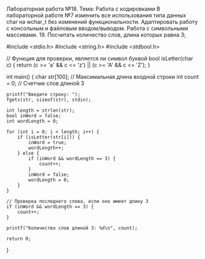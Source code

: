 Лабораторная работа №18.
Тема: Работа с кодировками
В лабораторной работе №7 изменить все использования типа данных char на wchar_t без изменений функциональности. Адаптировать работу с консольным и файловым вводом/выводом.
Работа с символьными массивами.
19. Посчитать количество слов, длина которых равна 3;

#include <stdio.h>
#include <string.h>
#include <stdbool.h>

// Функция для проверки, является ли символ буквой
bool isLetter(char c) {
    return (c >= 'a' && c <= 'z') || (c >= 'A' && c <= 'Z');
}

int main() {
    char str[100]; // Максимальная длина входной строки
    int count = 0; // Счетчик слов длиной 3

    printf("Введите строку: ");
    fgets(str, sizeof(str), stdin);

    int length = strlen(str);
    bool inWord = false;
    int wordLength = 0;

    for (int i = 0; i < length; i++) {
        if (isLetter(str[i])) {
            inWord = true;
            wordLength++;
        } else {
            if (inWord && wordLength == 3) {
                count++;
            }
            inWord = false;
            wordLength = 0;
        }
    }

    // Проверка последнего слова, если оно имеет длину 3
    if (inWord && wordLength == 3) {
        count++;
    }

    printf("Количество слов длиной 3: %d\n", count);

    return 0;
}
